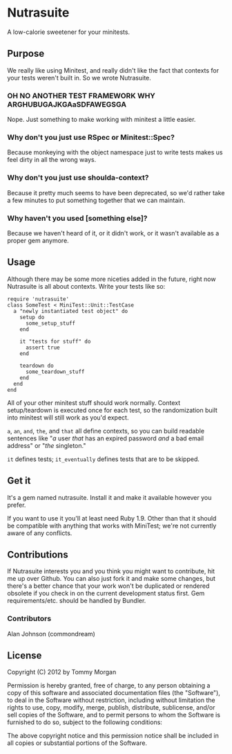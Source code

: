 # Nutrasuite
A low-calorie sweetener for your minitests.

## Purpose

We really like using Minitest, and really didn't like the fact that
contexts for your tests weren't built in. So we wrote Nutrasuite.

### OH NO ANOTHER TEST FRAMEWORK WHY ARGHUBUGAJKGAaSDFAWEGSGA

Nope. Just something to make working with minitest a little easier.

### Why don't you just use RSpec or Minitest::Spec?

Because monkeying with the object namespace just to write tests makes us feel dirty in all the wrong ways.

### Why don't you just use shoulda-context?

Because it pretty much seems to have been deprecated, so we'd rather take a few
minutes to put something together that we can maintain.

### Why haven't you used [something else]?

Because we haven't heard of it, or it didn't work, or it wasn't available as a
proper gem anymore.

## Usage

Although there may be some more niceties added in the future, right now
Nutrasuite is all about contexts. Write your tests like so:

    require 'nutrasuite'
    class SomeTest < MiniTest::Unit::TestCase
      a "newly instantiated test object" do
        setup do
          some_setup_stuff
        end

        it "tests for stuff" do
          assert true
        end

        teardown do
          some_teardown_stuff
        end
      end
    end

All of your other minitest stuff should work normally. Context
setup/teardown is executed once for each test, so the randomization built into
minitest will still work as you'd expect.

`a`, `an`, `and`, `the`, and `that` all define contexts, so you can build
readable sentences like "_a_ user _that_ has an expired password _and_ a bad email
address" or "_the_ singleton."

`it` defines tests; `it_eventually` defines tests that are to be skipped.

## Get it

It's a gem named nutrasuite. Install it and make it available however
you prefer.

If you want to use it you'll at least need Ruby 1.9. Other than that it should
be compatible with anything that works with MiniTest; we're not currently aware
of any conflicts.

## Contributions

If Nutrasuite interests you and you think you might want to contribute, hit me up
over Github. You can also just fork it and make some changes, but there's a
better chance that your work won't be duplicated or rendered obsolete if you
check in on the current development status first.
Gem requirements/etc. should be handled by Bundler.

### Contributors

Alan Johnson (commondream)

## License
Copyright (C) 2012 by Tommy Morgan

Permission is hereby granted, free of charge, to any person obtaining a copy of this software and associated documentation files (the "Software"), to deal in the Software without restriction, including without limitation the rights to use, copy, modify, merge, publish, distribute, sublicense, and/or sell copies of the Software, and to permit persons to whom the Software is furnished to do so, subject to the following conditions:

The above copyright notice and this permission notice shall be included in all copies or substantial portions of the Software.
